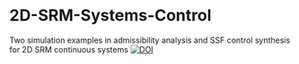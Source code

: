 # 2D-SRM-Systems-Control
Two simulation examples in admissibility analysis and SSF control synthesis for 2D SRM continuous systems
<a href="https://doi.org/10.5281/zenodo.14996301"><img src="https://zenodo.org/badge/945522080.svg" alt="DOI"></a>
